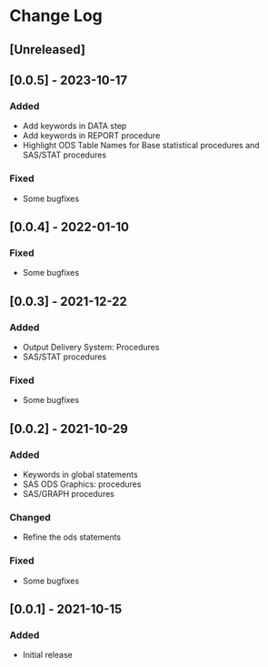 # Change Log

## [Unreleased]

## [0.0.5] - 2023-10-17
### Added
- Add keywords in DATA step
- Add keywords in REPORT procedure
- Highlight ODS Table Names for Base statistical procedures and SAS/STAT procedures
### Fixed
- Some bugfixes

## [0.0.4] - 2022-01-10
### Fixed
- Some bugfixes

## [0.0.3] - 2021-12-22
### Added
- Output Delivery System: Procedures
- SAS/STAT procedures
### Fixed
- Some bugfixes

## [0.0.2] - 2021-10-29
### Added
- Keywords in global statements
- SAS ODS Graphics: procedures
- SAS/GRAPH procedures
### Changed
- Refine the ods statements
### Fixed
- Some bugfixes

## [0.0.1] - 2021-10-15
### Added
- Initial release